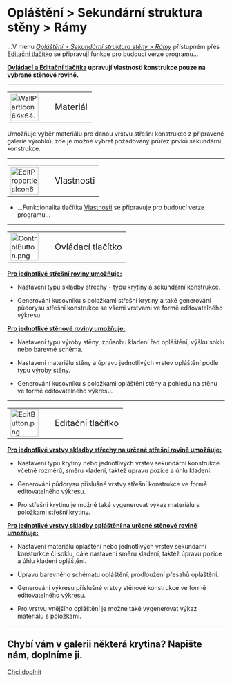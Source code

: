 
<h1>Opláštění &gt; Sekundární struktura stěny &gt; Rámy</h1>

<p>...V menu <u><i>Opláštění &gt; Sekundární struktura stěny &gt; Rámy</i></u> přístupném přes <u>Editační tlačítko</u> se připravují funkce pro budoucí verze programu...</p>
<p><b><u>Ovládací a Editační tlačítka</u> upravují vlastnosti konstrukce pouze na vybrané stěnové rovině.</b></p>

<hr class="main"> <!-- Vodorovná čára jako oddělovač sekce -->

<table>
  <tr>
    <td>
      <div style="position: relative; width: 64px; height: 64px;">
        <img src="img/WallPartIcon64x64.png" alt="WallPartIcon64x64.png" width="64" height="64">
        <div style="position: absolute; bottom: 0; width: 100%; background: none; color: white; font-size: 12px; text-align: center;">
          Materiál
        </div>
      </div>
    </td>
    <td style="vertical-align: middle; font-size: 20px; padding-left: 30px;">
      Materiál
    </td>
  </tr>
</table>

<p>
  Umožňuje výběr materiálu pro danou vrstvu střešní konstrukce z připravené galerie výrobků, zde je možné vybrat požadovaný průřez prvků sekundární konstrukce.
</p>

<hr class="main"> <!-- Vodorovná čára jako oddělovač sekce -->

<p>
<table>
  <tr>
    <td>
      <div style="position: relative; width: 64px; height: 64px;">
        <img src="img/EditPropertiesIcon64x64.png" alt="EditPropertiesIcon64x64.png" width="64" height="64">
        <div style="position: absolute; bottom: 0; width: 100%; background: none; color: white; font-size: 12px; text-align: center;">
          Vlastnosti
        </div>
      </div>
    </td>
    <td style="vertical-align: middle; font-size: 20px; padding-left: 30px;">
      Vlastnosti
    </td>
  </tr>
</table>
</p>

<ul>
  <li><p>...Funkcionalita tlačítka <u>Vlastnosti</u> se připravuje pro budoucí verze programu...</p></li>
</ul>

<hr class="main"> <!-- Vodorovná čára jako oddělovač sekce -->

<p>
<table>
  <tr>
    <td><img src="img/ControlButton.png" alt="ControlButton.png" width="64"></td>
    <td style="vertical-align: middle; font-size: 20px; padding-left: 30px;">Ovládací tlačítko</td>
  </tr>
</table>
</p>

<p><b><u>Pro jednotlivé střešní roviny umožňuje:</u></b></p>
<ul>
  <li><p>Nastavení typu skladby střechy - typu krytiny a sekundární konstrukce.</p></li>
  <li><p>Generování kusovníku s položkami střešní krytiny a také generování půdorysu střešní konstrukce se všemi vrstvami ve formě editovatelného výkresu.</p></li>
</ul>

<p><b><u>Pro jednotlivé stěnové roviny umožňuje:</u></b></p>
<ul>
<li><p>Nastavení typu výroby stěny, způsobu kladení řad opláštění, výšku soklu nebo barevné schéma.</p></li>
<li><p>Nastavení materiálu stěny a úpravu jednotlivých vrstev opláštění podle typu výroby stěny.</p></li>
<li><p>Generování kusovníku s položkami opláštění stěny a pohledu na stěnu ve formě editovatelného výkresu.</p></li>
</ul>

<hr class="main"> <!-- Vodorovná čára jako oddělovač sekce -->

<p>
<table>
  <tr>
    <td><img src="img/EditButton.png" alt="EditButton.png" width="64"></td>
    <td style="vertical-align: middle; font-size: 20px; padding-left: 30px;">Editační tlačítko</td>
  </tr>
</table>
</p>

<p><b><u>Pro jednotlivé vrstvy skladby střechy na určené střešní rovině umožňuje:</u></b></p>
<ul>
  <li><p>Nastavení typu krytiny nebo jednotlivých vrstev sekundární konstrukce včetně rozměrů, směru kladení, taktéž úpravu pozice a úhlu kladení.</p></li>
  <li><p>Generování půdorysu příslušné vrstvy střešní konstrukce ve formě editovatelného výkresu.</p></li>
  <li><p>Pro střešní krytinu je možné také vygenerovat výkaz materiálu s položkami střešní krytiny.</p></li>
</ul>

<p><b><u>Pro jednotlivé vrstvy skladby opláštění na určené stěnové rovině umožňuje:</u></b></p>
<ul>
<li><p>Nastavení materiálu opláštění nebo jednotlivých vrstev sekundární konsturkce či soklu, dále nastavení směru kladení, taktéž úpravu pozice a úhlu kladení opláštění.</p></li>
<li><p>Úpravu barevného schématu opláštění, prodloužení přesahů opláštění.</p></li> 
<li><p>Generování výkresu příslušné vrstvy stěnové konstrukce ve formě editovatelného výkresu.</p></li>
<li><p>Pro vrstvu vnějšího opláštění je možné také vygenerovat výkaz materiálu s položkami.</p></li>
</ul>

<hr class="main"> <!-- Vodorovná čára jako oddělovač sekce -->

<h2>Chybí vám v galerii některá krytina? Napište nám, doplníme ji.</h2>
<a href="mailto:jiri.podval@histruct.com?subject=Dotaz na HiStruct konfigurátor budov" class="btn">
  Chci doplnit
</a>

<!-- product: HiStruct Building Configurator -->


